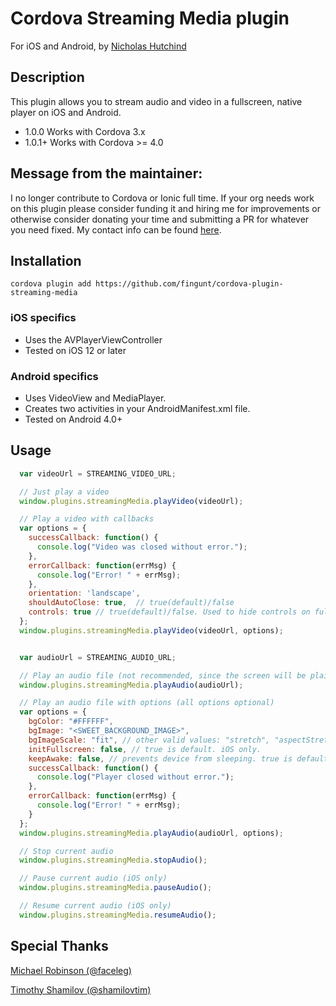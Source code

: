 # Cordova Streaming Media plugin

For iOS and Android, by [Nicholas Hutchind](https://github.com/nchutchind)

## Description

This plugin allows you to stream audio and video in a fullscreen, native player on iOS and Android.

* 1.0.0 Works with Cordova 3.x
* 1.0.1+ Works with Cordova >= 4.0

## Message from the maintainer:

I no longer contribute to Cordova or Ionic full time. If your org needs work on this plugin please consider funding it and hiring me for improvements or otherwise consider donating your time and submitting a PR for whatever you need fixed. My contact info can be found [here](https://github.com/shamilovtim). 

## Installation

```
cordova plugin add https://github.com/fingunt/cordova-plugin-streaming-media
```

### iOS specifics
* Uses the AVPlayerViewController
* Tested on iOS 12 or later

### Android specifics
* Uses VideoView and MediaPlayer.
* Creates two activities in your AndroidManifest.xml file.
* Tested on Android 4.0+

## Usage

```javascript
  var videoUrl = STREAMING_VIDEO_URL;

  // Just play a video
  window.plugins.streamingMedia.playVideo(videoUrl);

  // Play a video with callbacks
  var options = {
    successCallback: function() {
      console.log("Video was closed without error.");
    },
    errorCallback: function(errMsg) {
      console.log("Error! " + errMsg);
    },
    orientation: 'landscape',
    shouldAutoClose: true,  // true(default)/false
    controls: true // true(default)/false. Used to hide controls on fullscreen
  };
  window.plugins.streamingMedia.playVideo(videoUrl, options);


  var audioUrl = STREAMING_AUDIO_URL;

  // Play an audio file (not recommended, since the screen will be plain black)
  window.plugins.streamingMedia.playAudio(audioUrl);

  // Play an audio file with options (all options optional)
  var options = {
    bgColor: "#FFFFFF",
    bgImage: "<SWEET_BACKGROUND_IMAGE>",
    bgImageScale: "fit", // other valid values: "stretch", "aspectStretch"
    initFullscreen: false, // true is default. iOS only.
    keepAwake: false, // prevents device from sleeping. true is default. Android only.
    successCallback: function() {
      console.log("Player closed without error.");
    },
    errorCallback: function(errMsg) {
      console.log("Error! " + errMsg);
    }
  };
  window.plugins.streamingMedia.playAudio(audioUrl, options);

  // Stop current audio
  window.plugins.streamingMedia.stopAudio();

  // Pause current audio (iOS only)
  window.plugins.streamingMedia.pauseAudio();

  // Resume current audio (iOS only)
  window.plugins.streamingMedia.resumeAudio();  

```

## Special Thanks

[Michael Robinson (@faceleg)](https://github.com/faceleg)

[Timothy Shamilov (@shamilovtim)](https://github.com/shamilovtim)

